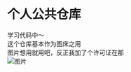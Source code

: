 # 个人公共仓库  
学习代码中～  
这个仓库基本作为图床之用  
图片想用就用吧，反正我加了个许可证在那  
![图片](github.com/minnmeichan/my-open-house/blob/d72b7f54d8a9248b55c405269e84f064c8164043/temp-pictures/IMG_20241220_122619_waifu2x_art_noise1_scale.png)
